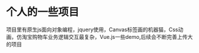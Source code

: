 <h1>个人的一些项目</h1>
项目里有原生js面向对象编程，jquery使用，Canvas标签画的机器猫，Css动画，仿淘宝购物车业务逻辑交互最复杂，Vue.js一些demo,后续会不断完善上传大的项目
